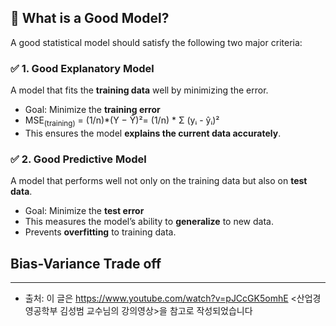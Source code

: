 ## 📌 What is a Good Model?
A good statistical model should satisfy the following two major criteria:

### ✅ 1. Good Explanatory Model  
A model that fits the **training data** well by minimizing the error.

- Goal: Minimize the **training error**
- MSE<sub>(training)</sub> = (1/n)*(Y − Ŷ)²= (1/n) * Σ (yᵢ - ŷᵢ)²
- This ensures the model **explains the current data accurately**.

### ✅ 2. Good Predictive Model  
A model that performs well not only on the training data but also on **test data**.

- Goal: Minimize the **test error**
- This measures the model’s ability to **generalize** to new data.
- Prevents **overfitting** to training data.

## Bias-Variance Trade off



---






* 출처:
이 글은 https://www.youtube.com/watch?v=pJCcGK5omhE <산업경영공학부 김성범 교수님의 강의영상>을 참고로 작성되었습니다
